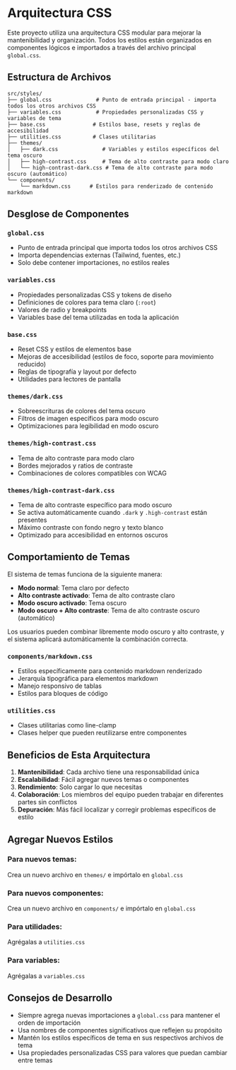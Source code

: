 # Arquitectura CSS

Este proyecto utiliza una arquitectura CSS modular para mejorar la mantenibilidad y organización. Todos los estilos están organizados en componentes lógicos e importados a través del archivo principal `global.css`.

## Estructura de Archivos

```
src/styles/
├── global.css              # Punto de entrada principal - importa todos los otros archivos CSS
├── variables.css           # Propiedades personalizadas CSS y variables de tema
├── base.css               # Estilos base, resets y reglas de accesibilidad
├── utilities.css          # Clases utilitarias
├── themes/
│   ├── dark.css              # Variables y estilos específicos del tema oscuro
│   ├── high-contrast.css     # Tema de alto contraste para modo claro
│   └── high-contrast-dark.css # Tema de alto contraste para modo oscuro (automático)
└── components/
    └── markdown.css      # Estilos para renderizado de contenido markdown
```

## Desglose de Componentes

### `global.css`

- Punto de entrada principal que importa todos los otros archivos CSS
- Importa dependencias externas (Tailwind, fuentes, etc.)
- Solo debe contener importaciones, no estilos reales

### `variables.css`

- Propiedades personalizadas CSS y tokens de diseño
- Definiciones de colores para tema claro (`:root`)
- Valores de radio y breakpoints
- Variables base del tema utilizadas en toda la aplicación

### `base.css`

- Reset CSS y estilos de elementos base
- Mejoras de accesibilidad (estilos de foco, soporte para movimiento reducido)
- Reglas de tipografía y layout por defecto
- Utilidades para lectores de pantalla

### `themes/dark.css`

- Sobreescrituras de colores del tema oscuro
- Filtros de imagen específicos para modo oscuro
- Optimizaciones para legibilidad en modo oscuro

### `themes/high-contrast.css`

- Tema de alto contraste para modo claro
- Bordes mejorados y ratios de contraste
- Combinaciones de colores compatibles con WCAG

### `themes/high-contrast-dark.css`

- Tema de alto contraste específico para modo oscuro
- Se activa automáticamente cuando `.dark` y `.high-contrast` están presentes
- Máximo contraste con fondo negro y texto blanco
- Optimizado para accesibilidad en entornos oscuros

## Comportamiento de Temas

El sistema de temas funciona de la siguiente manera:

- **Modo normal**: Tema claro por defecto
- **Alto contraste activado**: Tema de alto contraste claro
- **Modo oscuro activado**: Tema oscuro
- **Modo oscuro + Alto contraste**: Tema de alto contraste oscuro (automático)

Los usuarios pueden combinar libremente modo oscuro y alto contraste, y el sistema aplicará automáticamente la combinación correcta.

### `components/markdown.css`

- Estilos específicamente para contenido markdown renderizado
- Jerarquía tipográfica para elementos markdown
- Manejo responsivo de tablas
- Estilos para bloques de código

### `utilities.css`

- Clases utilitarias como line-clamp
- Clases helper que pueden reutilizarse entre componentes

## Beneficios de Esta Arquitectura

1. **Mantenibilidad**: Cada archivo tiene una responsabilidad única
2. **Escalabilidad**: Fácil agregar nuevos temas o componentes
3. **Rendimiento**: Solo cargar lo que necesitas
4. **Colaboración**: Los miembros del equipo pueden trabajar en diferentes partes sin conflictos
5. **Depuración**: Más fácil localizar y corregir problemas específicos de estilo

## Agregar Nuevos Estilos

### Para nuevos temas:

Crea un nuevo archivo en `themes/` e impórtalo en `global.css`

### Para nuevos componentes:

Crea un nuevo archivo en `components/` e impórtalo en `global.css`

### Para utilidades:

Agrégalas a `utilities.css`

### Para variables:

Agrégalas a `variables.css`

## Consejos de Desarrollo

- Siempre agrega nuevas importaciones a `global.css` para mantener el orden de importación
- Usa nombres de componentes significativos que reflejen su propósito
- Mantén los estilos específicos de tema en sus respectivos archivos de tema
- Usa propiedades personalizadas CSS para valores que puedan cambiar entre temas
